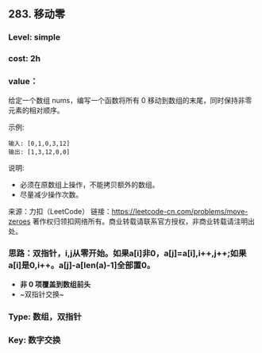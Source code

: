 ## 283. 移动零

### Level: simple

### cost: 2h

### value：
给定一个数组 nums，编写一个函数将所有 0 移动到数组的末尾，同时保持非零元素的相对顺序。

示例:
```
输入: [0,1,0,3,12]
输出: [1,3,12,0,0]
```
说明:

- 必须在原数组上操作，不能拷贝额外的数组。
- 尽量减少操作次数。

来源：力扣（LeetCode）
链接：https://leetcode-cn.com/problems/move-zeroes
著作权归领扣网络所有。商业转载请联系官方授权，非商业转载请注明出处。

### 思路：双指针，i,j从零开始。如果a[i]非0，a[j]=a[i],i++,j++;如果a[i]是0,i++。a[j]-a[len(a)-1]全部置0。
-  **非 0 项覆盖到数组前头**
-  ~双指针交换~

### Type: 数组，双指针

### Key: 数字交换